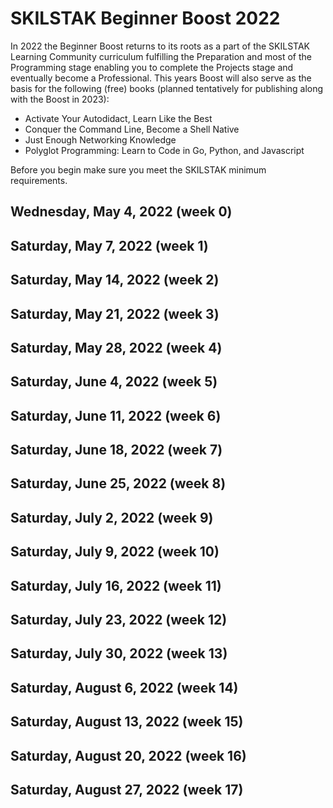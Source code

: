 # SKILSTAK Beginner Boost 2022

In 2022 the Beginner Boost returns to its roots as a part of the
SKILSTAK Learning Community curriculum fulfilling the Preparation and
most of the Programming stage enabling you to complete the Projects
stage and eventually become a Professional. This years Boost will also
serve as the basis for the following (free) books (planned tentatively
for publishing along with the Boost in 2023):

* Activate Your Autodidact, Learn Like the Best
* Conquer the Command Line, Become a Shell Native
* Just Enough Networking Knowledge
* Polyglot Programming: Learn to Code in Go, Python, and Javascript

Before you begin make sure you meet the SKILSTAK minimum requirements.

## Wednesday, May  4, 2022 (week 0)

## Saturday, May  7, 2022 (week 1)

## Saturday, May 14, 2022 (week 2)

## Saturday, May 21, 2022 (week 3)

## Saturday, May 28, 2022 (week 4)

## Saturday, June  4, 2022 (week 5)

## Saturday, June 11, 2022 (week 6)

## Saturday, June 18, 2022 (week 7)

## Saturday, June 25, 2022 (week 8)

## Saturday, July  2, 2022 (week 9)

## Saturday, July  9, 2022 (week 10)

## Saturday, July 16, 2022 (week 11)

## Saturday, July 23, 2022 (week 12)

## Saturday, July 30, 2022 (week 13)

## Saturday, August  6, 2022 (week 14)

## Saturday, August 13, 2022 (week 15)

## Saturday, August 20, 2022 (week 16)

## Saturday, August 27, 2022 (week 17)

